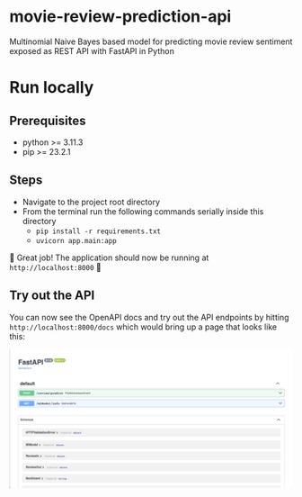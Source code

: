 # movie-review-prediction-api
Multinomial Naive Bayes based model for predicting movie review sentiment exposed as REST API with FastAPI in Python

# Run locally

## Prerequisites
- python >= 3.11.3
- pip >= 23.2.1

## Steps
- Navigate to the project root directory
- From the terminal run the following commands serially inside this directory
    - `pip install -r requirements.txt`
    - `uvicorn app.main:app`

🎉 Great job! The application should now be running at `http://localhost:8000` 🎉

## Try out the API
You can now see the OpenAPI docs and try out the API endpoints by hitting `http://localhost:8000/docs` which would bring up a page that looks like this:

![Alt text](docs/images/openApi.png)
